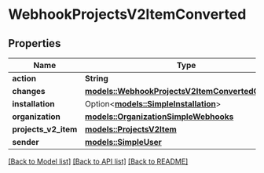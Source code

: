 # WebhookProjectsV2ItemConverted

## Properties

Name | Type | Description | Notes
------------ | ------------- | ------------- | -------------
**action** | **String** |  | 
**changes** | [**models::WebhookProjectsV2ItemConvertedChanges**](webhook_projects_v2_item_converted_changes.md) |  | 
**installation** | Option<[**models::SimpleInstallation**](simple-installation.md)> |  | [optional]
**organization** | [**models::OrganizationSimpleWebhooks**](organization-simple-webhooks.md) |  | 
**projects_v2_item** | [**models::ProjectsV2Item**](projects-v2-item.md) |  | 
**sender** | [**models::SimpleUser**](simple-user.md) |  | 

[[Back to Model list]](../README.md#documentation-for-models) [[Back to API list]](../README.md#documentation-for-api-endpoints) [[Back to README]](../README.md)


